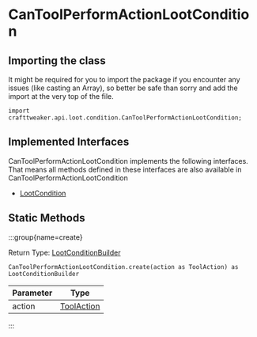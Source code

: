# CanToolPerformActionLootCondition

## Importing the class

It might be required for you to import the package if you encounter any issues (like casting an Array), so better be safe than sorry and add the import at the very top of the file.
```zenscript
import crafttweaker.api.loot.condition.CanToolPerformActionLootCondition;
```


## Implemented Interfaces
CanToolPerformActionLootCondition implements the following interfaces. That means all methods defined in these interfaces are also available in CanToolPerformActionLootCondition

- [LootCondition](/vanilla/api/loot/condition/LootCondition)

## Static Methods

:::group{name=create}

Return Type: [LootConditionBuilder](/vanilla/api/loot/condition/builder/LootConditionBuilder)

```zenscript
CanToolPerformActionLootCondition.create(action as ToolAction) as LootConditionBuilder
```

| Parameter |                    Type                     |
|-----------|---------------------------------------------|
| action    | [ToolAction](/neoforge/api/tool/ToolAction) |


:::

